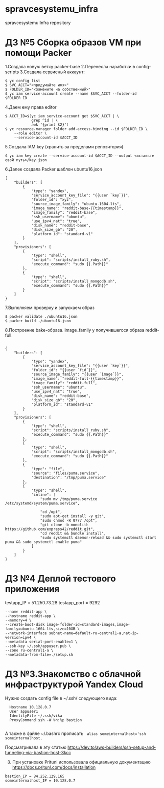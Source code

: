 # spravcesystemu_infra
spravcesystemu Infra repository

#  ДЗ №5 Сборка образов VM при помощи Packer

1.Создала новую ветку packer-base
2.Перенесла наработки в config-scripts
3.Создала сервисный аккаунт:

	$ yc config list
	$ SVC_ACCT="<придумайте имя>"
	$ FOLDER_ID="<замените на собственный>"
	$ yc iam service-account create --name $SVC_ACCT --folder-id $FOLDER_ID

4.Даем ему права editor

	$ ACCT_ID=$(yc iam service-account get $SVC_ACCT | \
				grep ^id | \
				awk '{print $2}')
	$ yc resource-manager folder add-access-binding --id $FOLDER_ID \
	    --role editor \
	    --service-account-id $ACCT_ID

5.Создала IAM key (хранить за пределами репозитория)

	$ yc iam key create --service-account-id $ACCT_ID --output <вставьте свой путь>/key.json

6.Далее создала Packer шаблон ubuntu16.json

```
{
    "builders": [
        {
            "type": "yandex",
            "service_account_key_file": "{{user `key`}}",
            "folder_id": "xyz",
            "source_image_family": "ubuntu-1604-lts",
            "image_name": "reddit-base-{{timestamp}}",
            "image_family": "reddit-base",
            "ssh_username": "ubuntu",
            "use_ipv4_nat": "true",
            "disk_name": "reddit-base",
            "disk_size_gb": "20",
            "platform_id": "standard-v1"
        }
    ],
    "provisioners": [
        {
            "type": "shell",
            "script": "scripts/install_ruby.sh",
            "execute_command": "sudo {{.Path}}"
        },
        {
            "type": "shell",
            "script": "scripts/install_mongodb.sh",
            "execute_command": "sudo {{.Path}}"
        }
    ]
}

```
7.Выполняем проверку и запускаем образ

	$ packer validate ./ubuntu16.json
	$ packer build ./ubuntu16.json

8.Построение bake-образа. image_family у получившегося образа reddit-full.

```

{
    "builders": [
        {
            "type": "yandex",
            "service_account_key_file": "{{user `key`}}",
            "folder_id": "{{user `fid`}}",
            "source_image_family": "{{user `image`}}",
            "image_name": "reddit-full-{{timestamp}}",
            "image_family": "reddit-full",
            "ssh_username": "ubuntu",
            "use_ipv4_nat": "true",
            "disk_name": "reddit-base",
            "disk_size_gb": "20",
            "platform_id": "standard-v1"
        }
    ],
    "provisioners": [
        {
            "type": "shell",
            "script": "scripts/install_ruby.sh",
            "execute_command": "sudo {{.Path}}"
        },
        {
            "type": "shell",
            "script": "scripts/install_mongodb.sh",
            "execute_command": "sudo {{.Path}}"
        },
        {
            "type": "file",
            "source": "files/puma.service",
            "destination": "/tmp/puma.service"
        },
        {
            "type": "shell",
            "inline": [
                "sudo mv /tmp/puma.service /etc/systemd/system/puma.service",

                "cd /opt",
                "sudo apt-get install -y git",
                "sudo chmod -R 0777 /opt",
                "git clone -b monolith https://github.com/express42/reddit.git",
                "cd reddit && bundle install",
                "sudo systemctl daemon-reload && sudo systemctl start puma && sudo systemctl enable puma"
            ]
        }
    ]
}

```




















#  ДЗ №4 Деплой тестового приложения

testapp_IP = 51.250.73.28
testapp_port = 9292



``` yc compute instance create \ 
--name reddit-app \ 
--hostname reddit-app \ 
--memory=4 \ 
--create-boot-disk image-folder-id=standard-images,image-family=ubuntu-1604-lts,size=10GB \ 
--network-interface subnet-name=default-ru-central1-a,nat-ip-version=ipv4 \ 
--metadata serial-port-enable=1 \ 
--ssh-key ~/.ssh/appuser.pub \ 
--zone ru-central1-a \ 
--metadata-from-file=./setup.sh 
```

#  ДЗ №3.Знакомство с облачной инфраструктурой Yandex Cloud


Нужно создать config file в ~/.ssh/ следующего вида:

```  Host someinternalhost
  Hostname 10.128.0.7
  User appuser1
  IdentityFile ~/.ssh/vika
  ProxyCommand ssh -W %h:%p bastion 
  
  ```

А также в файле ~/.bashrc прописать 
``` alias someinternalhost='ssh someinternalhost.```

Подсматривала в эту статью https://dev.to/aws-builders/ssh-setup-and-tunneling-via-bastion-host-3kcc 

3) При установке Pritunl использовала официальную документацию https://docs.pritunl.com/docs/installation 
``` 
bastion_IP = 84.252.129.165
someinternalhost_IP = 10.128.0.7

```
  



